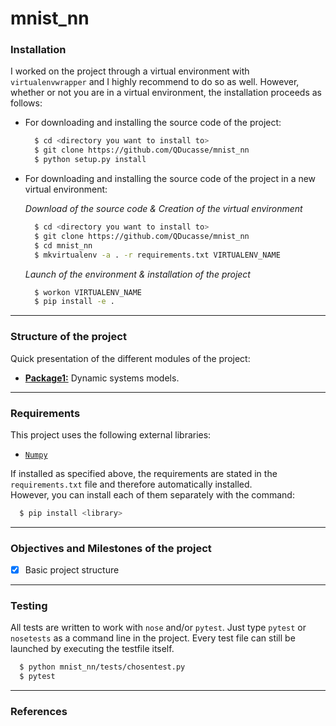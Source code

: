 # mnist_nn

### Installation

I worked on the project through a virtual environment with `virtualenvwrapper`
and I highly recommend to do so as well. However, whether or not you are in a
virtual environment, the installation proceeds as follows:

* For downloading and installing the source code of the project:

  ```bash
    $ cd <directory you want to install to>
    $ git clone https://github.com/QDucasse/mnist_nn
    $ python setup.py install
  ```
* For downloading and installing the source code of the project in a new virtual environment:  

  *Download of the source code & Creation of the virtual environment*
  ```bash
    $ cd <directory you want to install to>
    $ git clone https://github.com/QDucasse/mnist_nn
    $ cd mnist_nn
    $ mkvirtualenv -a . -r requirements.txt VIRTUALENV_NAME
  ```
  *Launch of the environment & installation of the project*
  ```bash
    $ workon VIRTUALENV_NAME
    $ pip install -e .
  ```
---
### Structure of the project

Quick presentation of the different modules of the project:
* [**Package1:**][package]
Dynamic systems models.
---
### Requirements

This project uses the following external libraries:
* [`Numpy`][dependency1]

If installed as specified above, the requirements are stated in the ``requirements.txt`` file
and therefore automatically installed.  
However, you can install each of them separately with the command:
```bash
  $ pip install <library>
```

---
### Objectives and Milestones of the project

- [X] Basic project structure
---

### Testing

All tests are written to work with `nose` and/or `pytest`. Just type `pytest` or
`nosetests` as a command line in the project. Every test file can still be launched
by executing the testfile itself.
```bash
  $ python mnist_nn/tests/chosentest.py
  $ pytest
```

---

### References

[package]:https://github.com/QDucasse/mnist_nn/tree/master/mnist_nn/package
[dependency1]: https://numpy.org/
